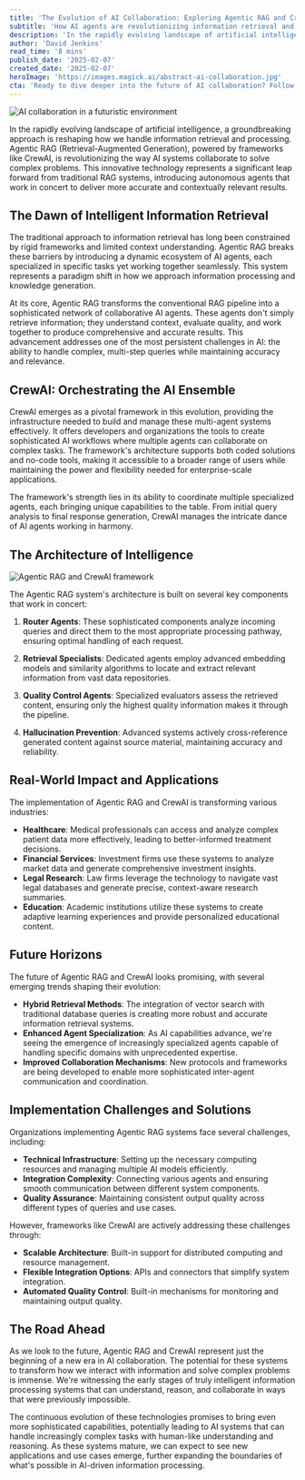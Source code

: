```yaml
---
title: 'The Evolution of AI Collaboration: Exploring Agentic RAG and CrewAI'
subtitle: 'How AI agents are revolutionizing information retrieval and processing'
description: 'In the rapidly evolving landscape of artificial intelligence, a groundbreaking approach is reshaping how we handle information retrieval and processing. Agentic RAG (Retrieval-Augmented Generation), powered by frameworks like CrewAI, is revolutionizing the way AI systems collaborate to solve complex problems. This innovative technology represents a significant leap forward from traditional RAG systems, introducing autonomous agents that work in concert to deliver more accurate and contextually relevant results.'
author: 'David Jenkins'
read_time: '8 mins'
publish_date: '2025-02-07'
created_date: '2025-02-07'
heroImage: 'https://images.magick.ai/abstract-ai-collaboration.jpg'
cta: 'Ready to dive deeper into the future of AI collaboration? Follow us on LinkedIn at MagickAI for regular updates on cutting-edge developments in Agentic RAG, CrewAI, and other transformative AI technologies.'
---
```


![AI collaboration in a futuristic environment](https://i.magick.ai/PIXE/1738933110573_magick_img.webp)

In the rapidly evolving landscape of artificial intelligence, a groundbreaking approach is reshaping how we handle information retrieval and processing. Agentic RAG (Retrieval-Augmented Generation), powered by frameworks like CrewAI, is revolutionizing the way AI systems collaborate to solve complex problems. This innovative technology represents a significant leap forward from traditional RAG systems, introducing autonomous agents that work in concert to deliver more accurate and contextually relevant results.

## The Dawn of Intelligent Information Retrieval

The traditional approach to information retrieval has long been constrained by rigid frameworks and limited context understanding. Agentic RAG breaks these barriers by introducing a dynamic ecosystem of AI agents, each specialized in specific tasks yet working together seamlessly. This system represents a paradigm shift in how we approach information processing and knowledge generation.

At its core, Agentic RAG transforms the conventional RAG pipeline into a sophisticated network of collaborative AI agents. These agents don't simply retrieve information; they understand context, evaluate quality, and work together to produce comprehensive and accurate results. This advancement addresses one of the most persistent challenges in AI: the ability to handle complex, multi-step queries while maintaining accuracy and relevance.

## CrewAI: Orchestrating the AI Ensemble

CrewAI emerges as a pivotal framework in this evolution, providing the infrastructure needed to build and manage these multi-agent systems effectively. It offers developers and organizations the tools to create sophisticated AI workflows where multiple agents can collaborate on complex tasks. The framework's architecture supports both coded solutions and no-code tools, making it accessible to a broader range of users while maintaining the power and flexibility needed for enterprise-scale applications.

The framework's strength lies in its ability to coordinate multiple specialized agents, each bringing unique capabilities to the table. From initial query analysis to final response generation, CrewAI manages the intricate dance of AI agents working in harmony.

## The Architecture of Intelligence

![Agentic RAG and CrewAI framework](https://i.magick.ai/PIXE/1738933110576_magick_img.webp)

The Agentic RAG system's architecture is built on several key components that work in concert:

1. **Router Agents**: These sophisticated components analyze incoming queries and direct them to the most appropriate processing pathway, ensuring optimal handling of each request.

2. **Retrieval Specialists**: Dedicated agents employ advanced embedding models and similarity algorithms to locate and extract relevant information from vast data repositories.

3. **Quality Control Agents**: Specialized evaluators assess the retrieved content, ensuring only the highest quality information makes it through the pipeline.

4. **Hallucination Prevention**: Advanced systems actively cross-reference generated content against source material, maintaining accuracy and reliability.

## Real-World Impact and Applications

The implementation of Agentic RAG and CrewAI is transforming various industries:

- **Healthcare**: Medical professionals can access and analyze complex patient data more effectively, leading to better-informed treatment decisions.
- **Financial Services**: Investment firms use these systems to analyze market data and generate comprehensive investment insights.
- **Legal Research**: Law firms leverage the technology to navigate vast legal databases and generate precise, context-aware research summaries.
- **Education**: Academic institutions utilize these systems to create adaptive learning experiences and provide personalized educational content.

## Future Horizons

The future of Agentic RAG and CrewAI looks promising, with several emerging trends shaping their evolution:

- **Hybrid Retrieval Methods**: The integration of vector search with traditional database queries is creating more robust and accurate information retrieval systems.
- **Enhanced Agent Specialization**: As AI capabilities advance, we're seeing the emergence of increasingly specialized agents capable of handling specific domains with unprecedented expertise.
- **Improved Collaboration Mechanisms**: New protocols and frameworks are being developed to enable more sophisticated inter-agent communication and coordination.

## Implementation Challenges and Solutions

Organizations implementing Agentic RAG systems face several challenges, including:

- **Technical Infrastructure**: Setting up the necessary computing resources and managing multiple AI models efficiently.
- **Integration Complexity**: Connecting various agents and ensuring smooth communication between different system components.
- **Quality Assurance**: Maintaining consistent output quality across different types of queries and use cases.

However, frameworks like CrewAI are actively addressing these challenges through:

- **Scalable Architecture**: Built-in support for distributed computing and resource management.
- **Flexible Integration Options**: APIs and connectors that simplify system integration.
- **Automated Quality Control**: Built-in mechanisms for monitoring and maintaining output quality.

## The Road Ahead

As we look to the future, Agentic RAG and CrewAI represent just the beginning of a new era in AI collaboration. The potential for these systems to transform how we interact with information and solve complex problems is immense. We're witnessing the early stages of truly intelligent information processing systems that can understand, reason, and collaborate in ways that were previously impossible.

The continuous evolution of these technologies promises to bring even more sophisticated capabilities, potentially leading to AI systems that can handle increasingly complex tasks with human-like understanding and reasoning. As these systems mature, we can expect to see new applications and use cases emerge, further expanding the boundaries of what's possible in AI-driven information processing.